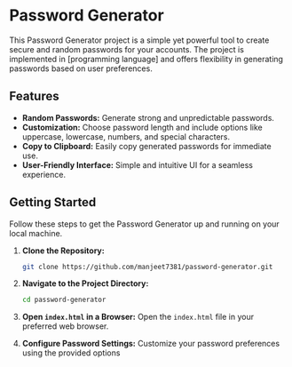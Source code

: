 # Password Generator

This Password Generator project is a simple yet powerful tool to create secure and random passwords for your accounts. The project is implemented in [programming language] and offers flexibility in generating passwords based on user preferences.

## Features

- **Random Passwords:** Generate strong and unpredictable passwords.
- **Customization:** Choose password length and include options like uppercase, lowercase, numbers, and special characters.
- **Copy to Clipboard:** Easily copy generated passwords for immediate use.
- **User-Friendly Interface:** Simple and intuitive UI for a seamless experience.

## Getting Started

Follow these steps to get the Password Generator up and running on your local machine.

1. **Clone the Repository:**
   ```bash
   git clone https://github.com/manjeet7381/password-generator.git
   ```

2. **Navigate to the Project Directory:**
   ```bash
   cd password-generator
   ```

3. **Open `index.html` in a Browser:**
   Open the `index.html` file in your preferred web browser.

4. **Configure Password Settings:**
   Customize your password preferences using the provided options
